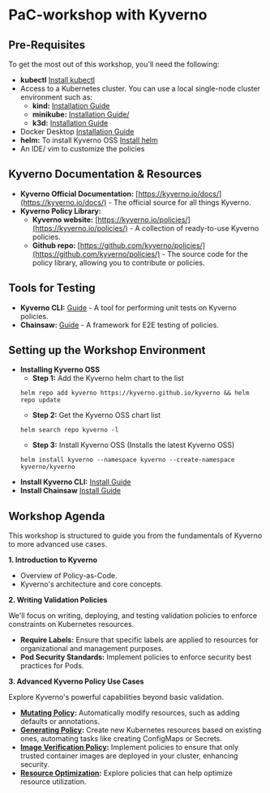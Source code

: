 # PaC-workshop with Kyverno

## Pre-Requisites
To get the most out of this workshop, you'll need the following:

* **kubectl** [Install kubectl](https://kubernetes.io/docs/tasks/tools/)
* Access to a Kubernetes cluster.  You can use a local single-node cluster environment such as:
   * **kind:** [Installation Guide](https://kind.sigs.k8s.io/docs/user/quick-start/)
   * **minikube:** [Installation Guide/](https://minikube.sigs.k8s.io/docs/start/)
   * **k3d:** [Installation Guide](https://k3d.io/v5.4.6/usage/)
* Docker Desktop [Installation Guide](https://docs.docker.com/desktop/)
* **helm:** To install Kyverno OSS [Install helm](https://helm.sh/docs/intro/install/)
* An IDE/ vim to customize the policies

## Kyverno Documentation & Resources

* **Kyverno Official Documentation:** [https://kyverno.io/docs/](https://kyverno.io/docs/) -  The official source for all things Kyverno.
* **Kyverno Policy Library:**
   * **Kyverno website:** [https://kyverno.io/policies/](https://kyverno.io/policies/) -  A collection of ready-to-use Kyverno policies.
   * **Github repo:** [https://github.com/kyverno/policies/](https://github.com/kyverno/policies/) - The source code for the policy library, allowing you to contribute or policies.

## Tools for Testing

* **Kyverno CLI:** [Guide](https://kyverno.io/docs/kyverno-cli/) - A tool for performing unit tests on Kyverno policies.
* **Chainsaw:** [Guide](https://kyverno.github.io/chainsaw/0.2.3/quick-start/) - A framework for E2E testing of policies.

## Setting up the Workshop Environment

* **Installing Kyverno OSS**
   * **Step 1:** Add the Kyverno helm chart to the list
   ```
   helm repo add kyverno https://kyverno.github.io/kyverno && helm repo update
   ```
   * **Step 2:** Get the Kyverno OSS chart list
   ```
   helm search repo kyverno -l
   ```
   * **Step 3:** Install Kyverno OSS (Installs the latest Kyverno OSS)
   ```
   helm install kyverno --namespace kyverno --create-namespace kyverno/kyverno
   ```
* **Install Kyverno CLI:** [Install Guide](https://kyverno.io/docs/kyverno-cli/install/)
* **Install Chainsaw** [Install Guide](https://kyverno.github.io/chainsaw/latest/quick-start/install/)

## Workshop Agenda


This workshop is structured to guide you from the fundamentals of Kyverno to more advanced use cases.

**1. Introduction to Kyverno**

* Overview of Policy-as-Code.
* Kyverno's architecture and core concepts.

**2. Writing Validation Policies**

   We'll focus on writing, deploying, and testing validation policies to enforce constraints on Kubernetes resources.

   * **Require Labels:** Ensure that specific labels are applied to resources for organizational and management purposes.
   * **Pod Security Standards:** Implement policies to enforce security best practices for Pods.

**3. Advanced Kyverno Policy Use Cases**

   Explore Kyverno's powerful capabilities beyond basic validation.

   * **[Mutating Policy](https://github.com/nirmata/nirmata-kyverno-workshop/tree/main/Demos/01-mutation-policies):** Automatically modify resources, such as adding defaults or annotations.
   * **[Generating Policy](https://github.com/nirmata/nirmata-kyverno-workshop/tree/main/Demos/02-generation-policies):** Create new Kubernetes resources based on existing ones, automating tasks like creating ConfigMaps or Secrets.
   * **[Image Verification Policy](https://github.com/nirmata/nirmata-kyverno-workshop/tree/main/Demos/03-image-verification):** Implement policies to ensure that only trusted container images are deployed in your cluster, enhancing security.
   * **[Resource Optimization](https://github.com/nirmata/nirmata-kyverno-workshop/tree/main/Demos/04-resource-optimization):** Explore policies that can help optimize resource utilization.

